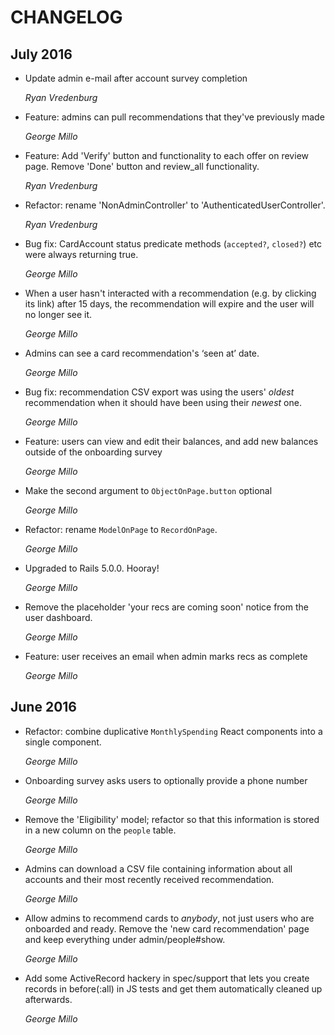 # CHANGELOG

## July 2016
*   Update admin e-mail after account survey completion

    *Ryan Vredenburg*

*   Feature: admins can pull recommendations that they've previously made

    *George Millo*

*   Feature: Add 'Verify' button and functionality to each offer on review page.
    Remove 'Done' button and review_all functionality.

    *Ryan Vredenburg*

*   Refactor: rename 'NonAdminController' to 'AuthenticatedUserController'.

    *Ryan Vredenburg*

*   Bug fix: CardAccount status predicate methods (`accepted?`, `closed?`) etc
    were always returning true.

    *George Millo*

*   When a user hasn't interacted with a recommendation (e.g. by clicking its
    link) after 15 days, the recommendation will expire and the user will no
    longer see it.

    *George Millo*

*   Admins can see a card recommendation's ‘seen at’ date.

    *George Millo*

*   Bug fix: recommendation CSV export was using the users' *oldest*
    recommendation when it should have been using their *newest* one.

    *George Millo*

*   Feature: users can view and edit their balances, and add new balances
    outside of the onboarding survey

    *George Millo*

*   Make the second argument to `ObjectOnPage.button` optional

    *George Millo*

*   Refactor: rename `ModelOnPage` to `RecordOnPage`.

    *George Millo*

*   Upgraded to Rails 5.0.0. Hooray!

    *George Millo*

*   Remove the placeholder 'your recs are coming soon' notice from the user
    dashboard.

    *George Millo*

*   Feature: user receives an email when admin marks recs as complete

    *George Millo*

## June 2016

*   Refactor: combine duplicative `MonthlySpending` React components into a
    single component.

    *George Millo*

*   Onboarding survey asks users to optionally provide a phone number

    *George Millo*

*   Remove the 'Eligibility' model; refactor so that this information is stored
    in a new column on the `people` table.

    *George Millo*

*   Admins can download a CSV file containing information about all accounts
    and their most recently received recommendation.

    *George Millo*

*   Allow admins to recommend cards to *anybody*, not just users who are
    onboarded and ready. Remove the 'new card recommendation' page and
    keep everything under admin/people#show.

    *George Millo*

*   Add some ActiveRecord hackery in spec/support that lets you create
    records in before(:all) in JS tests and get them automatically cleaned up
    afterwards.

    *George Millo*
